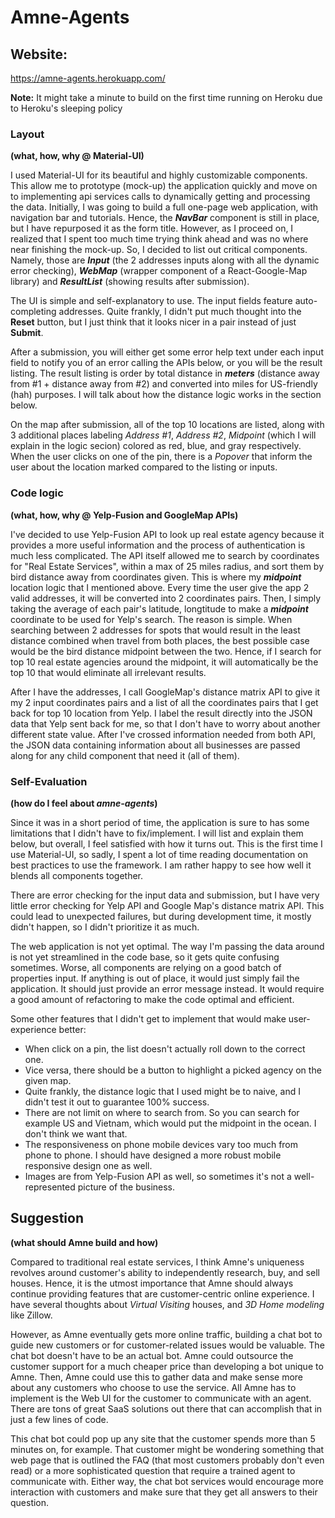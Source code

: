 # Amne-Agents

## Website: 
https://amne-agents.herokuapp.com/  

**Note:** It might take a minute to build on the first time running on Heroku due to Heroku's sleeping policy

### Layout  
**(what, how, why @ Material-UI)**  

I used Material-UI for its beautiful and highly customizable components.
This allow me to prototype (mock-up) the application quickly and move on to implementing
api services calls to dynamically getting and processing the data. Initially,
I was going to build a full one-page web application, with navigation bar and tutorials.
Hence, the _**NavBar**_ component is still in place, but I have repurposed it as the form title.
However, as I proceed on, I realized that I spent too much time trying think ahead and was no where
near finishing the mock-up. So, I decided to list out critical components. Namely, those are
_**Input**_ (the 2 addresses inputs along with all the dynamic error checking), 
_**WebMap**_ (wrapper component of a React-Google-Map library) and 
_**ResultList**_ (showing results after submission).
  
The UI is simple and self-explanatory to use. The input fields feature auto-completing addresses.
Quite frankly, I didn't put much thought into the **Reset** button, but I just think that it looks nicer
in a pair instead of just **Submit**. 
  
After a submission, you will either get some error help text under each input field 
to notify you of an error calling the APIs below, or you will be the result listing.
The result listing is order by total distance in _**meters**_ (distance away from #1 + distance away from #2) 
and converted into miles for US-friendly (hah) purposes. I will talk about how the distance logic
works in the section below.
  
On the map after submission, all of the top 10 locations are listed, along with 3 additional places labeling
_Address #1_, _Address #2_, _Midpoint_ (which I will explain in the logic secion) colored as red, blue, and gray
respectively. When the user clicks on one of the pin, there is a _Popover_ that inform the user
about the location marked compared to the listing or inputs.
 

### Code logic   
**(what, how, why  @ Yelp-Fusion and GoogleMap APIs)**

I've decided to use Yelp-Fusion API to look up real estate agency because it provides a more useful information
and the process of authentication is much less complicated. The API itself allowed me to search by coordinates
for "Real Estate Services", within a max of 25 miles radius, and sort them by bird distance away from coordinates given.
This is where my _**midpoint**_ location logic that I mentioned above. Every time the user give the app 2 valid
addresses, it will be converted into 2 coordinates pairs. Then, I simply taking the average of each pair's latitude, longtitude
to make a _**midpoint**_ coordinate to be used for Yelp's search. The reason is simple. When searching
between 2 addresses for spots that would result in the least distance combined when travel from both places,
the best possible case would be the bird distance midpoint between the two. Hence, if I search for top 10
real estate agencies around the midpoint, it will automatically be the top 10 that would eliminate all irrelevant
results.
  
After I have the addresses, I call GoogleMap's distance matrix API to give it my 2 input coordinates pairs
and a list of all the coordinates pairs that I get back for top 10 location from Yelp. I label the result
directly into the JSON data that Yelp sent back for me, so that I don't have to worry about another different state
value. After I've crossed information needed from both API, the JSON data containing information about all businesses
are passed along for any child component that need it (all of them).
### Self-Evaluation
**(how do I feel about _amne-agents_)**

Since it was in a short period of time, the application is sure to has some limitations that I 
didn't have to fix/implement. I will list and explain them below, but overall, I feel satisfied with
how it turns out. This is the first time I use Material-UI, so sadly, I spent a lot of time reading
documentation on best practices to use the framework. I am rather happy to see how well it blends all components
together. 

There are error checking for the input data and submission, but I have very little
error checking for Yelp API and Google Map's distance matrix API. This could lead to unexpected failures,
but during development time, it mostly didn't happen, so I didn't prioritize it as much. 

The web application is not yet optimal. The way I'm passing the data around is not yet streamlined in the
code base, so it gets quite confusing sometimes. Worse, all components are relying on a good batch of properties input.
If anything is out of place, it would just simply fail the application. It should just provide an error message instead.
It would require a good amount of refactoring to make the code optimal and efficient.
  
Some other features that I didn't get to implement that would make user-experience better:
- When click on a pin, the list doesn't actually roll down to the correct one.
- Vice versa, there should be a button to highlight a picked agency on the given map.
- Quite frankly, the distance logic that I used might be to naive, and I didn't test it out to guarantee 100% success.
- There are not limit on where to search from. So you can search for example US and Vietnam, which would put the 
midpoint in the ocean. I don't think we want that.
- The responsiveness on phone mobile devices vary too much from phone to phone. I should have designed a more robust
mobile responsive design one as well.
- Images are from Yelp-Fusion API as well, so sometimes it's not a well-represented picture of the business.

## Suggestion  
**(what should Amne build and how)**

Compared to traditional real estate services, I think Amne's uniqueness revolves around customer's 
ability to independently research, buy, and sell houses. Hence, it is the utmost importance that Amne
should always continue providing features that are customer-centric online experience. I have several
thoughts about _Virtual Visiting_ houses, and _3D Home modeling_ like Zillow. 
  
However, as Amne eventually gets  more online traffic, building a chat bot to guide new customers or for customer-related issues would
be valuable. The chat bot doesn't have to be an actual bot. Amne could outsource the customer support
for a much cheaper price than developing a bot unique to Amne. Then, Amne could use this to gather
data and make sense more about any customers who choose to use the service. All Amne has to implement
is the Web UI for the customer to communicate with an agent. There are tons of great SaaS solutions
out there that can accomplish that in just a few lines of code.

This chat bot could pop up any site that the customer spends more than 5 minutes on, for example.
That customer might be wondering something that web page that is outlined the FAQ 
(that most customers probably don't even read) or a more sophisticated question that require a
trained agent to communicate with. Either way, the chat bot services would encourage more interaction
with customers and make sure that they get all answers to their question.